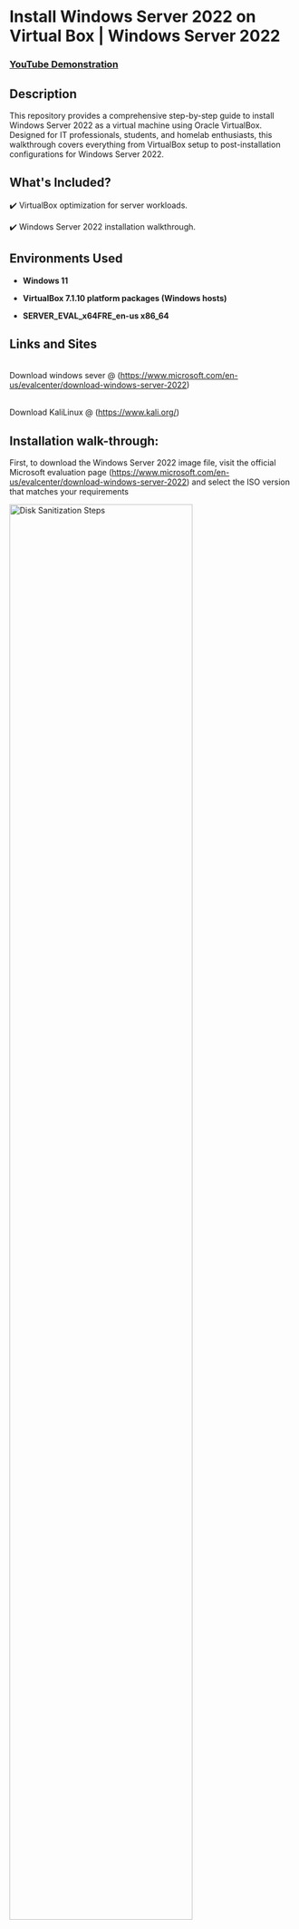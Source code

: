 
<h1>Install Windows Server 2022 on Virtual Box | Windows Server 2022 </h1>

 ### [YouTube Demonstration](https://youtu.be/Z-F_v1k)

<h2>Description</h2>
This repository provides a comprehensive step-by-step guide to install Windows Server 2022 as a virtual machine using Oracle VirtualBox. Designed for IT professionals, students, and homelab enthusiasts, this walkthrough covers everything from VirtualBox setup to post-installation configurations for Windows Server 2022.

<h2>What's Included?</h2>

✔️ VirtualBox optimization for server workloads.

✔️ Windows Server 2022 installation walkthrough. <br />

<h2>Environments Used </h2>

- <b>Windows 11</b> 
 
- <b>VirtualBox 7.1.10 platform packages (Windows hosts)</b>

- <b>SERVER_EVAL_x64FRE_en-us x86_64</b>

<h2>Links and Sites</h2>

<br />Download windows sever @ (https://www.microsoft.com/en-us/evalcenter/download-windows-server-2022) <br/>

<br />Download KaliLinux @ (https://www.kali.org/) <br/>

<h2>Installation walk-through:</h2>

First, to download the Windows Server 2022 image file, visit the official Microsoft evaluation page (https://www.microsoft.com/en-us/evalcenter/download-windows-server-2022) and select the ISO version that matches your requirements 

<img src="https://imgur.com/lw6tTET.png" height="80%" width="80%" alt="Disk Sanitization Steps"/>
<br />

<br />Lunch VirtualBox. Go to a new virtual machine and create a new windows server.<br/>

Give it a name: Let’s say Windows Server 2022 

<img src="https://imgur.com/IPLJV4w.png" height="80%" width="80%" alt="Disk Sanitization Steps"/>
<br />

<br /> Give it the amount of RAM that you want. (4000MB OR More) <br/>
 Number of CPUs. Let’s say 2-3CPUs.

<img src="https://imgur.com/jTIdlgD.png" height="80%" width="80%" alt="Disk Sanitization Steps"/> 
<br />click finish.


<img src="https://imgur.com/p3TZ3aM.png" height="80%" width="80%" alt="Disk Sanitization Steps"/><br />  

So, I’ve got the Kali virtual machine running off the image that I downloaded.


<br /> Now, start your ISO image to start the configuration.

- <b>Select the graphical install.</b> <br/>

<img src="https://imgur.com/Ko1SESk.png" height="80%" width="80%" alt="Disk Sanitization Steps"/>
<br /> 

- <b>My language is English.</b>

<img src="https://imgur.com/O4pMx1s.png" height="80%" width="80%" alt="Disk Sanitization Steps"/>
<br /> 

- <b>Specify your location.</b>

- <b>I’ll select that keyboard</b>

- <b>Configure our hostname. I’ll go with the defaults. kali</b>

- <b>Not going to specify a domain.</b>

- <b>We need to specify a username, I’m just going to go with Kali</b>

- <b>The password: Kali</b>

<img src="https://imgur.com/YOFGPu6.png" height="80%" width="80%" alt="Disk Sanitization Steps"/>
<br /> 
NOTE: The user and password were just for the project; you should not use the defaults.

- <b>click continue.</b>
- <b> I used the entire disk and then clicked continue.</b>

<img src="https://imgur.com/V5LHpcj.png" height="80%" width="80%" alt="Disk Sanitization Steps"/>
<br /> 

- <b> So, I’m going to finish the partitioning and write changes to disk and 
 Click continue.</b>

 <img src="https://imgur.com/5Eg7KIX.png" height="80%" width="80%" alt="Disk Sanitization Steps"/>
<br /> 

- <b>I’m ok with these changes being made. So, say yes and continue.</b>

So the software is now being unpacked and installed.
(Wait, it’s going to take a while to install.)

<img src="https://imgur.com/1QMJ4SO.png" height="80%" width="80%" alt="Disk Sanitization Steps"/>
<br /> 
- <b>Install the GRUB boot loader. Click yes and continue.</b>

<img src="https://imgur.com/OPzHz9q.png" height="80%" width="80%" alt="Disk Sanitization Steps"/>
<br /> 
 
- <b>I’m going to specify the hard drive and continue.</b>
 The installation is now being finished.
 
 <img src="https://imgur.com/xjPb6OA.png" height="80%" width="80%" alt="Disk Sanitization Steps"/>
<br /> 

- <b>Then Reboot</b>
<img src="https://imgur.com/nJIP48D.png" height="80%" width="80%" alt="Disk Sanitization Steps"/>
<br />

Now you can use your Kali Linux on your VirtualBox on Windows 11
<img src="https://imgur.com/jKCb6KB.png" height="80%" width="80%" alt="Disk Sanitization Steps"/>
<br />


- <b>TEST</b>
<img src="https://imgur.com/qbifMlK.png" height="80%" width="80%" alt="Disk Sanitization Steps"/>
<br /> 
<!--
 ```diff
- text in red
+ text in green
! text in orange
# text in gray
@@ text in purple (and bold)@@
```
--!>

